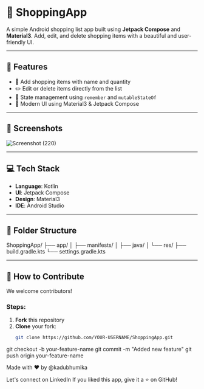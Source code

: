 # 🛒 ShoppingApp

A simple Android shopping list app built using **Jetpack Compose** and **Material3**. Add, edit, and delete shopping items with a beautiful and user-friendly UI.

---

## 📱 Features

- 📝 Add shopping items with name and quantity  
- ✏️ Edit or delete items directly from the list  
- 🧠 State management using `remember` and `mutableStateOf`  
- 🎨 Modern UI using Material3 & Jetpack Compose  

---

## 🚀 Screenshots

![Screenshot (220)](https://github.com/user-attachments/assets/e5b4b7b0-72ee-4664-988d-10af2b8fd27c)


---

## 💻 Tech Stack

- **Language**: Kotlin  
- **UI**: Jetpack Compose  
- **Design**: Material3  
- **IDE**: Android Studio  

---

## 🧰 Folder Structure
ShoppingApp/
├── app/
│ ├── manifests/
│ ├── java/
│ └── res/
├── build.gradle.kts
└── settings.gradle.kts



---

## 🤝 How to Contribute

We welcome contributors!  

### Steps:

1. **Fork** this repository  
2. **Clone** your fork:  
   ```bash
   git clone https://github.com/YOUR-USERNAME/ShoppingApp.git
git checkout -b your-feature-name
git commit -m "Added new feature"
git push origin your-feature-name


Made with ❤️ by @kadubhumika

Let's connect on LinkedIn
If you liked this app, give it a ⭐ on GitHub!

